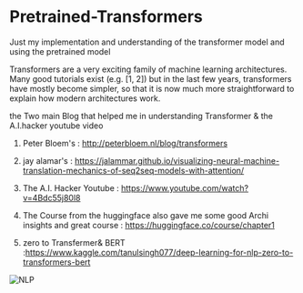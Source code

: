 # Pretrained-Transformers
Just my implementation and understanding of the transformer model and using the pretrained model


Transformers are a very exciting family of machine learning architectures. Many good tutorials exist 
(e.g. [1, 2]) but in the last few years, transformers have mostly become simpler,
so that it is now much more straightforward to explain how modern architectures work.

the Two main Blog that helped me in understanding Transformer & the A.I.hacker youtube video

1. Peter Bloem's :  http://peterbloem.nl/blog/transformers

2. jay alamar's :  https://jalammar.github.io/visualizing-neural-machine-translation-mechanics-of-seq2seq-models-with-attention/

3. The A.I. Hacker Youtube : https://www.youtube.com/watch?v=4Bdc55j80l8

4. The Course from the huggingface also gave me some good Archi insights and great course : https://huggingface.co/course/chapter1

5. zero to Transfermer& BERT :https://www.kaggle.com/tanulsingh077/deep-learning-for-nlp-zero-to-transformers-bert


![NLP](https://user-images.githubusercontent.com/31899874/154923910-70ec121c-8cc7-4d21-a6e5-1ffab47dce2b.jpg)


